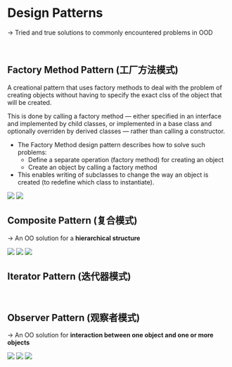 # Design Patterns

-> Tried and true solutions to commonly encountered problems in OOD

<br>

## Factory Method Pattern (工厂方法模式)

A creational pattern that uses factory methods to deal with the problem of creating objects without having to specify the exact clss of the object that will be created.

This is done by calling a factory method — either specified in an interface and implemented by child classes, or implemented in a base class and optionally overriden by derived classes — rather than calling a constructor.

* The Factory Method design pattern describes how to solve such problems:
  * Define a separate operation (factory method) for creating an object
  * Create an object by calling a factory method
* This enables writing of subclasses to change the way an object is created (to redefine which class to instantiate).

<img src="https://github.com/Ziang-Lu/edX-Software-Object-Oriented-Design/blob/master/3-Design Patterns/1-Factory Method Pattern/factory_method_pattern.jpg?raw=true">

<img src="https://github.com/Ziang-Lu/edX-Software-Object-Oriented-Design/blob/master/3-Design%20Patterns/1-Factory%20Method%20Pattern/MazeGame-Room%20Example.png?raw=true">

<br>

## Composite Pattern (复合模式)

-> An OO solution for a **hierarchical structure**

<img src="https://github.com/Ziang-Lu/edX-Software-Object-Oriented-Design/blob/master/3-Design Patterns/2-Composite Pattern/composite_pattern.png?raw=true">

<img src="https://github.com/Ziang-Lu/edX-Software-Object-Oriented-Design/blob/master/3-Design Patterns/2-Composite Pattern/Composite Pattern.png?raw=true">

<img src="https://github.com/Ziang-Lu/edX-Software-Object-Oriented-Design/blob/master/3-Design Patterns/2-Composite Pattern/Topic-Lecture-Video Example.png?raw=true">

<br>

## Iterator Pattern (迭代器模式)

<br>

## Observer Pattern (观察者模式)

-> An OO solution for **interaction between one object and one or more objects**

<img src="https://github.com/Ziang-Lu/edX-Software-Object-Oriented-Design/blob/master/3-Design%20Patterns/4-Observer Pattern/observer_pattern.png?raw=true">

<img src="https://github.com/Ziang-Lu/edX-Software-Object-Oriented-Design/blob/master/3-Design%20Patterns/4-Observer Pattern/Observer Pattern.png?raw=true">

<img src="https://github.com/Ziang-Lu/edX-Software-Object-Oriented-Design/blob/master/3-Design Patterns/3-Observer Pattern/Java_Observable_Observer.png?raw=true">

